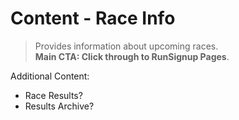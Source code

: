 # Content - Race Info
> Provides information about upcoming races.  
> **Main CTA: Click through to RunSignup Pages**.  

Additional Content:
- Race Results?
- Results Archive?